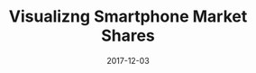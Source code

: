 ---
path: /projects/smartphone-market-shares
title: Visualizng Smartphone Market Shares
date: 2017-12-03
featuredImage: ./chihiro.jpg
---